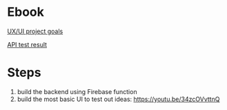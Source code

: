 # Ebook

[UX/UI project goals](https://ten-jellyfish-910.notion.site/UX-UI-93581a3b3d85415b90a9248ae4c47462?pvs=4)

[API test result](https://ten-jellyfish-910.notion.site/API-Test-Result-3b14c7299bb042f2bf50c2ca2db8060d?pvs=4)

# Steps
1. build the backend using Firebase function
2. build the most basic UI to test out ideas: https://youtu.be/34zcOVvttnQ
